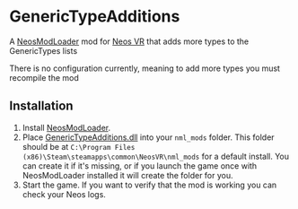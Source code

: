 # GenericTypeAdditions

A [NeosModLoader](https://github.com/zkxs/NeosModLoader) mod for [Neos VR](https://neos.com/) that adds more types to the GenericTypes lists

There is no configuration currently, meaning to add more types you must recompile the mod

## Installation
1. Install [NeosModLoader](https://github.com/zkxs/NeosModLoader).
1. Place [GenericTypeAdditions.dll](https://github.com/badhaloninja/GenericTypeAdditions/releases/latest/download/GenericTypeAdditions.dll) into your `nml_mods` folder. This folder should be at `C:\Program Files (x86)\Steam\steamapps\common\NeosVR\nml_mods` for a default install. You can create it if it's missing, or if you launch the game once with NeosModLoader installed it will create the folder for you.
1. Start the game. If you want to verify that the mod is working you can check your Neos logs.